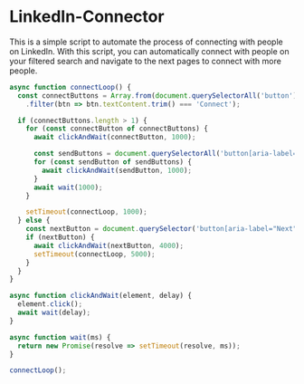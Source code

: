 # LinkedIn-Connector
This is a simple script to automate the process of connecting with people on LinkedIn. With this script, you can automatically connect with people on your filtered search and navigate to the next pages to connect with more people.

```javascript
async function connectLoop() {
  const connectButtons = Array.from(document.querySelectorAll('button'))
    .filter(btn => btn.textContent.trim() === 'Connect');

  if (connectButtons.length > 1) {
    for (const connectButton of connectButtons) {
      await clickAndWait(connectButton, 1000);

      const sendButtons = document.querySelectorAll('button[aria-label="Send now"]');
      for (const sendButton of sendButtons) {
        await clickAndWait(sendButton, 1000);
      }
      await wait(1000);
    }

    setTimeout(connectLoop, 1000);
  } else {
    const nextButton = document.querySelector('button[aria-label="Next"]');
    if (nextButton) {
      await clickAndWait(nextButton, 4000);
      setTimeout(connectLoop, 5000);
    }
  }
}

async function clickAndWait(element, delay) {
  element.click();
  await wait(delay);
}

async function wait(ms) {
  return new Promise(resolve => setTimeout(resolve, ms));
}

connectLoop();
```
